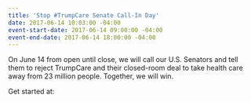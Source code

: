 ```yaml
---
title: 'Stop #TrumpCare Senate Call-In Day'
date: 2017-06-14 10:03:00 -04:00
event-start-date: 2017-06-14 09:00:00 -04:00
event-end-date: 2017-06-14 18:00:00 -04:00
---
```


On June 14 from open until close, we will call our U.S. Senators and tell them to reject TrumpCare and their closed-room deal to take health care away from 23 million people. Together, we will win.

Get started at:

[](https://www.indivisibleguide.com/resource/stop-trumpcare-senate-call-script/)
